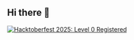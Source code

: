 ## Hi there 👋
[![Hacktoberfest 2025: Level 0 Registered](./hacktoberfest2025.png)](https://www.holopin.io/hacktoberfest2025/userbadge/cmg7akgt6000el204k6bvlr9x)
<!--
**crlian/crlian** is a ✨ _special_ ✨ repository because its `README.md` (this file) appears on your GitHub profile.

Here are some ideas to get you started:

- 🔭 I’m currently working on ...
- 🌱 I’m currently learning ...
- 👯 I’m looking to collaborate on ...
- 🤔 I’m looking for help with ...
- 💬 Ask me about ...
- 📫 How to reach me: ...
- 😄 Pronouns: ...
- ⚡ Fun fact: ...
-->
